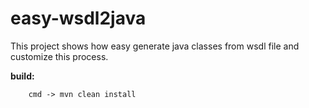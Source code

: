 # easy-wsdl2java

This project shows how easy generate java classes from wsdl file and customize this process.

**build:**
````
    cmd -> mvn clean install
````  
